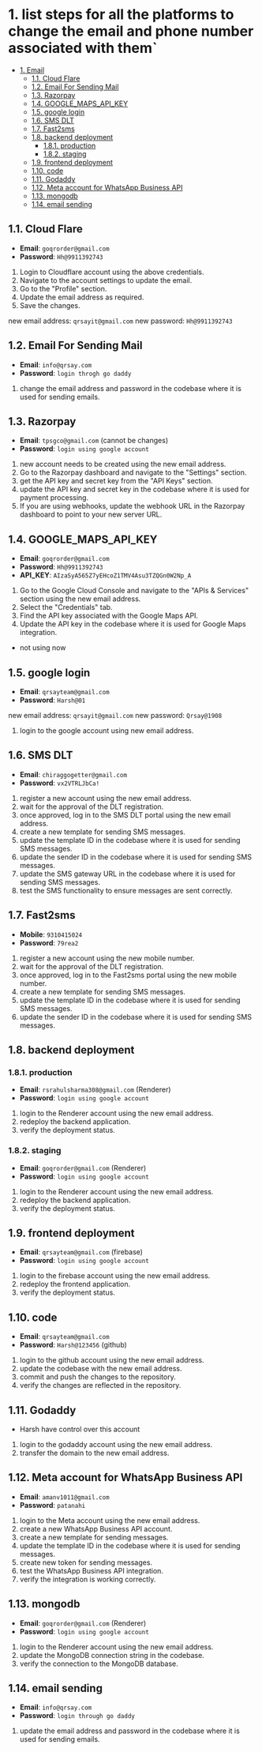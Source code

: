 # 1.  ⁠list steps for all the platforms to change the email and phone number associated with them`

- [1. Email](#1-email)
  - [1.1. Cloud Flare](#11-cloud-flare)
  - [1.2. Email For Sending Mail](#12-email-for-sending-mail)
  - [1.3. Razorpay](#13-razorpay)
  - [1.4. GOOGLE\_MAPS\_API\_KEY](#14-google_maps_api_key)
  - [1.5. google login](#15-google-login)
  - [1.6. SMS DLT](#16-sms-dlt)
  - [1.7. Fast2sms](#17-fast2sms)
  - [1.8. backend deployment](#18-backend-deployment)
    - [1.8.1. production](#181-production)
    - [1.8.2. staging](#182-staging)
  - [1.9. frontend deployment](#19-frontend-deployment)
  - [1.10. code](#110-code)
  - [1.11. Godaddy](#111-godaddy)
  - [1.12. Meta account for WhatsApp Business API](#112-meta-account-for-whatsapp-business-api)
  - [1.13. mongodb](#113-mongodb)
  - [1.14. email sending](#114-email-sending)

## 1.1. Cloud Flare

- **Email**: `goqrorder@gmail.com`
- **Password**: `Hh@9911392743`

1. Login to Cloudflare account using the above credentials.
2. Navigate to the account settings to update the email.
3. Go to the "Profile" section.
4. Update the email address as required.
5. Save the changes.

new email address: `qrsayit@gmail.com`
new password: `Hh@9911392743`

## 1.2. Email For Sending Mail

- **Email**: `info@qrsay.com`
- **Password**: `login throgh go daddy`

1. change the email address and password in the codebase where it is used for sending emails.

## 1.3. Razorpay

- **Email**: `tpsgco@gmail.com` (cannot be changes)
- **Password**: `login using google account`

1. new account needs to be created using the new email address.
2. Go to the Razorpay dashboard and navigate to the "Settings" section.
3. get the API key and secret key from the "API Keys" section.
4. update the API key and secret key in the codebase where it is used for payment processing.
5. If you are using webhooks, update the webhook URL in the Razorpay dashboard to point to your new server URL.

## 1.4. GOOGLE_MAPS_API_KEY

- **Email**: `goqrorder@gmail.com`
- **Password**: `Hh@9911392743`
- **API_KEY**: `AIzaSyA565Z7yEHcoZ1TMV4Asu3TZQGn0W2Np_A`

1. Go to the Google Cloud Console and navigate to the "APIs & Services" section using the new email address.
2. Select the "Credentials" tab.
3. Find the API key associated with the Google Maps API.
4. Update the API key in the codebase where it is used for Google Maps integration.

- not using now

## 1.5. google login

- **Email**: `qrsayteam@gmail.com`
- **Password**: `Harsh@01`

new email address: `qrsayit@gmail.com`
new password: `Qrsay@1908`

1. login to the google account using new email address.

## 1.6. SMS DLT

- **Email**: `chiraggogetter@gmail.com`
- **Password**: `vx2VTRLJbCa!`

1. register a new account using the new email address.
2. wait for the approval of the DLT registration.
3. once approved, log in to the SMS DLT portal using the new email address.
4. create a new template for sending SMS messages.
5. update the template ID in the codebase where it is used for sending SMS messages.
6. update the sender ID in the codebase where it is used for sending SMS messages.
7. update the SMS gateway URL in the codebase where it is used for sending SMS messages.
8. test the SMS functionality to ensure messages are sent correctly.

## 1.7. Fast2sms

- **Mobile**: `9310415024`
- **Password**: `79rea2`

1. register a new account using the new mobile number.
2. wait for the approval of the DLT registration.
3. once approved, log in to the Fast2sms portal using the new mobile number.
4. create a new template for sending SMS messages.
5. update the template ID in the codebase where it is used for sending SMS messages.
6. update the sender ID in the codebase where it is used for sending SMS messages.


## 1.8. backend deployment

### 1.8.1. production

- **Email**: `rsrahulsharma308@gmail.com` (Renderer)
- **Password**: `login using google account`

1. login to the Renderer account using the new email address.
2. redeploy the backend application.
3. verify the deployment status.

### 1.8.2. staging

- **Email**: `goqrorder@gmail.com` (Renderer)
- **Password**: `login using google account`

1. login to the Renderer account using the new email address.
2. redeploy the backend application.
3. verify the deployment status.

## 1.9. frontend deployment

- **Email**: `qrsayteam@gmail.com` (firebase)
- **Password**: `login using google account`

1. login to the firebase account using the new email address.
2. redeploy the frontend application.
3. verify the deployment status.

## 1.10. code

- **Email**: `qrsayteam@gmail.com`
- **Password**: `Harsh@123456` (github)

1. login to the github account using the new email address.
2. update the codebase with the new email address.
3. commit and push the changes to the repository.
4. verify the changes are reflected in the repository.

## 1.11. Godaddy

- Harsh have control over this account

1. login to the godaddy account using the new email address.
2. transfer the domain to the new email address.

## 1.12. Meta account for WhatsApp Business API

- **Email**: `amanv1011@gmail.com`
- **Password**: `patanahi`

1. login to the Meta account using the new email address.
2. create a new WhatsApp Business API account.
3. create a new template for sending messages.
4. update the template ID in the codebase where it is used for sending messages.
5. create new token for sending messages.
6. test the WhatsApp Business API integration.
7. verify the integration is working correctly.

## 1.13. mongodb

- **Email**: `goqrorder@gmail.com` (Renderer)
- **Password**: `login using google account`

1. login to the Renderer account using the new email address.
2. update the MongoDB connection string in the codebase.
3. verify the connection to the MongoDB database.

## 1.14. email sending

- **Email**: `info@qrsay.com`
- **Password**: `login through go daddy`

1. update the email address and password in the codebase where it is used for sending emails.
